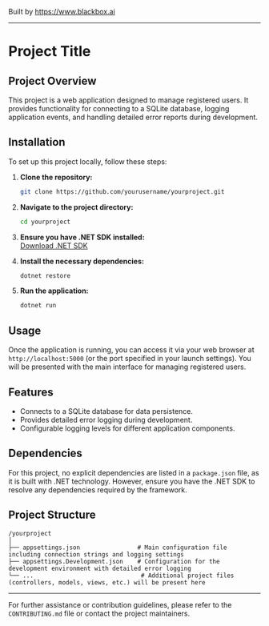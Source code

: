 
Built by https://www.blackbox.ai

---

# Project Title

## Project Overview
This project is a web application designed to manage registered users. It provides functionality for connecting to a SQLite database, logging application events, and handling detailed error reports during development.

## Installation
To set up this project locally, follow these steps:

1. **Clone the repository:**
   ```bash
   git clone https://github.com/yourusername/yourproject.git
   ```

2. **Navigate to the project directory:**
   ```bash
   cd yourproject
   ```

3. **Ensure you have .NET SDK installed:**  
   [Download .NET SDK](https://dotnet.microsoft.com/download)

4. **Install the necessary dependencies:**
   ```bash
   dotnet restore
   ```
   
5. **Run the application:**
   ```bash
   dotnet run
   ```

## Usage
Once the application is running, you can access it via your web browser at `http://localhost:5000` (or the port specified in your launch settings). You will be presented with the main interface for managing registered users.

## Features
- Connects to a SQLite database for data persistence.
- Provides detailed error logging during development.
- Configurable logging levels for different application components.

## Dependencies
For this project, no explicit dependencies are listed in a `package.json` file, as it is built with .NET technology. However, ensure you have the .NET SDK to resolve any dependencies required by the framework.

## Project Structure
```
/yourproject
│
├── appsettings.json                # Main configuration file including connection strings and logging settings
├── appsettings.Development.json    # Configuration for the development environment with detailed error logging
└── ...                              # Additional project files (controllers, models, views, etc.) will be present here
```

---

For further assistance or contribution guidelines, please refer to the `CONTRIBUTING.md` file or contact the project maintainers.